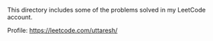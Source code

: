 This directory includes some of the problems solved in my LeetCode account.

Profile: https://leetcode.com/uttaresh/ 
